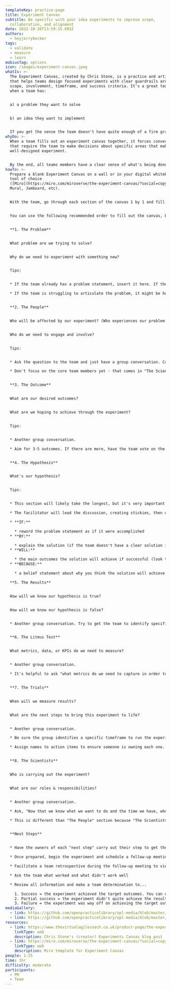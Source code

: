 ```yaml
---
templateKey: practice-page
title: Experiment Canvas
subtitle: Be specific with your idea experiments to improve scope,
  collaboration, and alignment
date: 2022-10-26T13:59:15.691Z
authors:
  - heyjerrybecker
tags:
  - validate
  - measure
  - learn
mobiusTag: options
icon: /images/experiment-canvas.jpeg
whatIs: >-
  T﻿he Experiment Canvas, created by Chris Stone, is a practice and artifact
  that helps teams design focused experiments with clear guardrails around
  scope, involvement, timeframe, and success criteria. It's a great tool to use
  when a team has:


  a﻿) a problem they want to solve


  b﻿) an idea they want to implement


  I﻿f you get the sense the team doesn't have quite enough of a firm grasp of the problem, you might try running something like an [Abstraction Ladder](https://openpracticelibrary.com/practice/abstraction-ladder/) practice to help the team explore and map out the problem space.
whyDo: >-
  When a team fills out an experiment canvas together, it forces conversations
  that require the team to make decisions about specific areas that make up a
  well-designed experiment. 


  By the end, all teams members have a clear sense of what's being done, thereby improving alignment, clarity, and speed while instilling a culture of ideation, collaboration, and experimentation as the vehicle to continuous improvement 💡 👩‍🔬 📈
howTo: >-
  P﻿repare a blank Experiment Canvas on a wall or in your digital whiteboarding
  tool of choice
  ([Miro](https://miro.com/miroverse/the-experiment-canvas/?social=copy-link),
  Mural, Jamboard, etc).


  W﻿ith the team, go through each section of the canvas 1 by 1 and fill in the required information, one idea per stickie.


  Y﻿ou can use the following recommended order to fill out the canvas, but it's not required:


  **1﻿. The Problem**


  What problem are we trying to solve?


  Why do we need to experiment with something new?


  T﻿ips: 


  * If the team already has a problem statement, insert it here. If they have multiple, have the team list all problem statements, then do a quick voting session to prioritize them and focus on the top-voted problem.

  * I﻿f the team is struggling to articulate the problem, it might be helpful to run an [Abstraction Ladder](https://openpracticelibrary.com/practice/abstraction-ladder/) activity to help them map out the full context of the problem space first. If you choose to do this, take the top problem the team votes on at the end of the Abstraction Ladder and insert it into this portion of the Experiment Canvas.


  **2﻿. The People**


  W﻿ho will be affected by our experiment? (Who experiences our problem statement?)


  W﻿ho do we need to engage and involve?


  T﻿ips:


  * Ask the question to the team and just have a group conversation. Capture ideas mentioned, 1 per stickie, then when ideas have stopped, playback what's captured with the team.

  * D﻿on't focus on the core team members yet - that comes in "The Scientists" section. This section should focus more on beneficiaries and people you may have to make aware that this experiment is happening or even occasionally collaborate with while the experiment runs....but the people in this section shouldn't be assigned to this experiment full-time. That's who The Scientists are.....we'll get to that section later!


  **3﻿. The Outcome**


  W﻿hat are our desired outcomes?


  W﻿hat are we hoping to achieve through the experiment?


  T﻿ips:


  * A﻿nother group conversation.

  * A﻿im for 3-5 outcomes. If there are more, have the team vote on the top 3-5 to bring focus.


  **4﻿. The Hypothesis** 


  W﻿hat's our hypothesis?


  T﻿ips:


  * T﻿his section will likely take the longest, but it's very important!

  * T﻿he facilitator will lead the discussion, creating stickies, then opening up to the team for discussion. With smaller groups, you can have the team start ideating as you capture ideas. For larger groups, or groups getting a bit stuck, you can facilitate this by nominating options and using your idea(s) as a starting point for the group to discuss.

  * **IF:**

    * r﻿eword the problem statement as if it were accomplished
  * **B﻿Y:**

    * e﻿xplain the solution (if the team doesn't have a clear solution in mind, you might consider running a "How Might We..." practice to generate and vote on ideas)
  * **W﻿ILL:**

    * t﻿he main outcomes the solution will achieve if successful (look to "The Outcome" section of the canvas for this)
  * **B﻿ECAUSE:**

    * a﻿ belief statement about why you think the solution will achieve the outcome. It helps to start this stickie with "We believe..."

  **5﻿. The Results**


  H﻿ow will we know our hypothesis is true?


  H﻿ow will we know our hypothesis is false?


  * A﻿nother group conversation. Try to get the team to identify specific metric goals to hit that would indicate pass or fail (specific numbers are great to use, here...like "a 25% increase in conversion")


  **6﻿. The Litmus Test**


  W﻿hat metrics, data, or KPIs do we need to measure?


  * A﻿nother group conversation.

  * I﻿t's helpful to ask "what metrics do we need to capture in order to determine what we agreed on in "The Results" section?


  **7﻿. The Trials**


  W﻿hen will we measure results?


  W﻿hat are the next steps to bring this experiment to life?


  * A﻿nother group conversation.

  * B﻿e sure the group identifies a specific timeframe to run the experiment.

  * A﻿ssign names to action items to ensure someone is owning each one.


  **8﻿. The Scientists**


  W﻿ho is carrying out the experiment?


  W﻿hat are our roles & responsibilities?


  * A﻿nother group conversation.

  * A﻿sk, "Now that we know what we want to do and the time we have, who should be part of this core team driving this experiment?"

  * T﻿his is different than "The People" section because "The Scientists" are going to have the most time dedicated to running the experiment


  **N﻿ext Steps**


  * Have the owners of each "next step" carry out their step to get the experiment ready.

  * O﻿nce prepared, begin the experiment and schedule a follow-up meeting as soon after the end date as possible.

  * F﻿acilitate a team retrospective during the follow-up meeting to view the data collected and compare it to what was identified in "The Results"

  * A﻿sk the team what worked and what didn't work well

  * R﻿eview all information and make a team determination to...

    1. Success = the experiment achieved the target outcomes. You can either move onto another experiment, or scale the solution to other teams, if applicable.
    2. P﻿artial success = the experiment didn't quite achieve the results the team wanted, but we all feel it's on the right track. In this case, ask how the experiment might be improved in order to achieve the results, update the canvas with these changes, and determine a new timeframe in "The Trials" to run a second iteration of the experiment.
    3. Failure = the experiment was way off on achieving the target outcomes, and the team feels it's best to try a different solution instead. In this case, start a new canvas with the new solution and run another experiment.
mediaGallery:
  - link: https://github.com/openpracticelibrary/opl-media/blob/master/images/Experiment%20Canvas.jpeg?raw=true
  - link: https://github.com/openpracticelibrary/opl-media/blob/master/Experiment%20Canvas.png?raw=true
resources:
  - link: https://www.thevirtualagilecoach.co.uk/product-page/the-experiment-canvas
    linkType: web
    description: Chris Stone's (creator) Experiments Canvas blog post
  - link: https://miro.com/miroverse/the-experiment-canvas/?social=copy-link
    linkType: web
    description: Miro template for Experiment Canvas
people: 1-25
time: 1hr
difficulty: moderate
participants:
  - PM
  - Team
---
```

